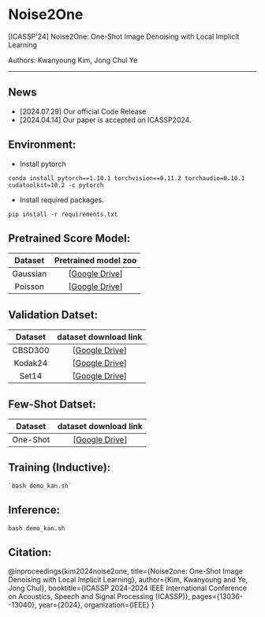 # Noise2One
[ICASSP'24] Noise2One: One-Shot Image Denoising with Local Implicit Learning

Authors: Kwanyoung Kim, Jong Chul Ye   

---

## News
* [2024.07.29] Our official Code Release
* [2024.04.14] Our paper is accepted on ICASSP2024. 

## Environment:

- Install pytorch

 `conda install pytorch==1.10.1 torchvision==0.11.2 torchaudio=0.10.1 cudatoolkit=10.2 -c pytorch`

- Install required packages.

 `pip install -r requirements.txt`

 ## Pretrained Score Model:

|     Dataset     |  Pretrained model zoo |
| :-------------: | :----------------------------------------------------------: |
| Gaussian   | [[Google Drive](https://drive.google.com/drive/folders/11O8lSuHGdERBBDJ2R1QIYj6fEbAChCb6?usp=drive_link)] |
| Poisson | [[Google Drive](https://drive.google.com/drive/folders/1gKYwNia7WDZC1pt7yupXQHU6JzsK4omR?usp=drive_link)] |

## Validation Datset:

|     Dataset     |  dataset download link |
| :-------------: | :----------------------------------------------------------: |
| CBSD300 | [[Google Drive](https://drive.google.com/file/d/1jGMiw1JUHNAbA5ghkbpwfyaqP78B-k7z/view?usp=drive_link)] |
| Kodak24 | [[Google Drive](https://drive.google.com/file/d/1ZXE9zJ1F1Wk8MBN5pFP11R3En3Q56yRv/view?usp=drive_link)] |
| Set14   | [[Google Drive](https://drive.google.com/file/d/1RzTZXnPy-3A8oTCRWb-2_e7695qWZG7N/view?usp=drive_link)] |


## Few-Shot Datset:

|     Dataset     |  dataset download link |
| :-------------: | :----------------------------------------------------------: |
| One-Shot | [[Google Drive](https://drive.google.com/file/d/10ACiNmnlX6w-xlbEV8MSB2FIehLrsjFr/view?usp=sharing)] |


## Training (Inductive):
 ```shell
 `bash demo_kan.sh`
 ```

## Inference:
 `bash demo_kan.sh`

## Citation:
@inproceedings{kim2024noise2one,
  title={Noise2one: One-Shot Image Denoising with Local Implicit Learning},
  author={Kim, Kwanyoung and Ye, Jong Chul},
  booktitle={ICASSP 2024-2024 IEEE International Conference on Acoustics, Speech and Signal Processing (ICASSP)},
  pages={13036--13040},
  year={2024},
  organization={IEEE}
}
